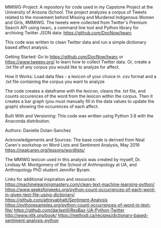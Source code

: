 MMIWG-Project:
A repository for code used in my Capstone Project at the University of Arizona iSchool. The project analyzes a corpus of Tweets related to the movement behind Missing and Murdered Indigenous Women and Girls, #MMIWG. The tweets were collected from Twitter's Premium Search API using twarc, a command line tool and Python library for archiving Twitter JSON data: https://github.com/DocNow/twarc

This code was written to clean Twitter data and run a simple dictionary based affect analysis. 

Getting Started:
Go to https://github.com/DocNow/twarc or https://www.tweepy.org/ to learn how to collect Twitter data. Or, create a .txt file of any corpus you would like to analyze for affect.

How It Works:
Load data files - a lexicon of your choice in .csv format and a .txt file containing the corpus you want to analyze

The code creates a dataframe with the lexicon, cleans the .txt file, and counts occurences of the word from the lexicon within the corpus. Then it creates a bar graph (you must manually fill in the data values to update the graph) showing the occurences of each affect.

Built With and Versioning:
This code was written using Python 3.8 with the Anaconda distribution.

Authors:
Danielle Dolan-Sanchez

Acknowledgements and Sources:
The base code is derived from Neal Caren's workshop on Word Lists and Sentiment Analysis, May 2019
https://nealcaren.org/lessons/wordlists/

The MMIWG lexicon used in this analysis was created by myself, Dr. Lindsay M. Montgomery of the School of Anthropology at UA, and Anthropology PhD student Jennifer Byram.

Links for additional inspiration and resources:
https://machinelearningmastery.com/clean-text-machine-learning-python/
https://www.geeksforgeeks.org/python-count-occurrences-of-each-word-in-given-text-file-using-dictionary/
https://github.com/attreyabhatt/Sentiment-Analysis
https://pythonexamples.org/python-count-occurrences-of-word-in-text-file/
https://github.com/darlastill/ResBaz-UA-Python-Twitter
http://www.nltk.org/book/
https://methodi.ca/recipes/dictionary-based-sentiment-analysis-python
